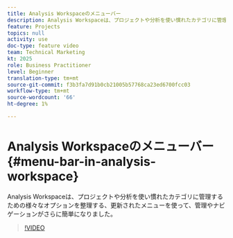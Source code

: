 ```yaml
---
title: Analysis Workspaceのメニューバー
description: Analysis Workspaceは、プロジェクトや分析を使い慣れたカテゴリに管理するための様々なオプションを整理する、更新されたメニューを使って、管理やナビゲーションがさらに簡単になりました。
feature: Projects
topics: null
activity: use
doc-type: feature video
team: Technical Marketing
kt: 2025
role: Business Practitioner
level: Beginner
translation-type: tm+mt
source-git-commit: f3b3fa7d91b0cb21005b57768ca23ed6700fcc03
workflow-type: tm+mt
source-wordcount: '66'
ht-degree: 1%

---
```



# Analysis Workspaceのメニューバー{#menu-bar-in-analysis-workspace}

Analysis Workspaceは、プロジェクトや分析を使い慣れたカテゴリに管理するための様々なオプションを整理する、更新されたメニューを使って、管理やナビゲーションがさらに簡単になりました。

>[!VIDEO](https://video.tv.adobe.com/v/23965/?quality=12)
